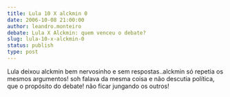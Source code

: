 ```yaml
---
title: Lula 10 X alckmin 0
date: 2006-10-08 21:00:00
author: leandro.monteiro
debate: Lula X Alckmin: quem venceu o debate?
slug: lula-10-x-alckmin-0
status: publish 
type: post
---
```


Lula deixou alckmin bem nervosinho e sem respostas..alckmin só repetia os mesmos argumentos! soh falava da mesma coisa e não descutia política, que o propósito do debate! não ficar jungando os outros!
